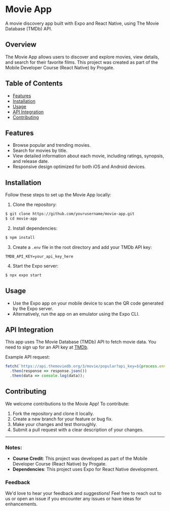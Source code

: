 # Movie App

A movie discovery app built with Expo and React Native, using The Movie Database (TMDb) API.

## Overview

The Movie App allows users to discover and explore movies, view details, and search for their favorite films. This project was created as part of the Mobile Developer Course (React Native) by Progate.

## Table of Contents

- [Features](#features)
- [Installation](#installation)
- [Usage](#usage)
- [API Integration](#api-integration)
- [Contributing](#contributing)

## Features

- Browse popular and trending movies.
- Search for movies by title.
- View detailed information about each movie, including ratings, synopsis, and release date.
- Responsive design optimized for both iOS and Android devices.


## Installation

Follow these steps to set up the Movie App locally:

1. Clone the repository:

```bash
$ git clone https://github.com/yourusername/movie-app.git
$ cd movie-app
```

2. Install dependencies:

```bash
$ npm install
```

3. Create a `.env` file in the root directory and add your TMDb API key:

```plaintext
TMDB_API_KEY=your_api_key_here
```

4. Start the Expo server:

```bash
$ npx expo start
```

## Usage

- Use the Expo app on your mobile device to scan the QR code generated by the Expo server.
- Alternatively, run the app on an emulator using the Expo CLI.

## API Integration

This app uses The Movie Database (TMDb) API to fetch movie data. You need to sign up for an API key at [TMDb](https://www.themoviedb.org/documentation/api).

Example API request:

```javascript
fetch(`https://api.themoviedb.org/3/movie/popular?api_key=${process.env.TMDB_API_KEY}`)
  .then(response => response.json())
  .then(data => console.log(data));
```

## Contributing

We welcome contributions to the Movie App! To contribute:

1. Fork the repository and clone it locally.
2. Create a new branch for your feature or bug fix.
3. Make your changes and test thoroughly.
4. Submit a pull request with a clear description of your changes.

---

### Notes:

- **Course Credit**: This project was developed as part of the Mobile Developer Course (React Native) by Progate.
- **Dependencies**: This project uses Expo for React Native development.

### Feedback

We'd love to hear your feedback and suggestions! Feel free to reach out to us or open an issue if you encounter any issues or have ideas for enhancements.
